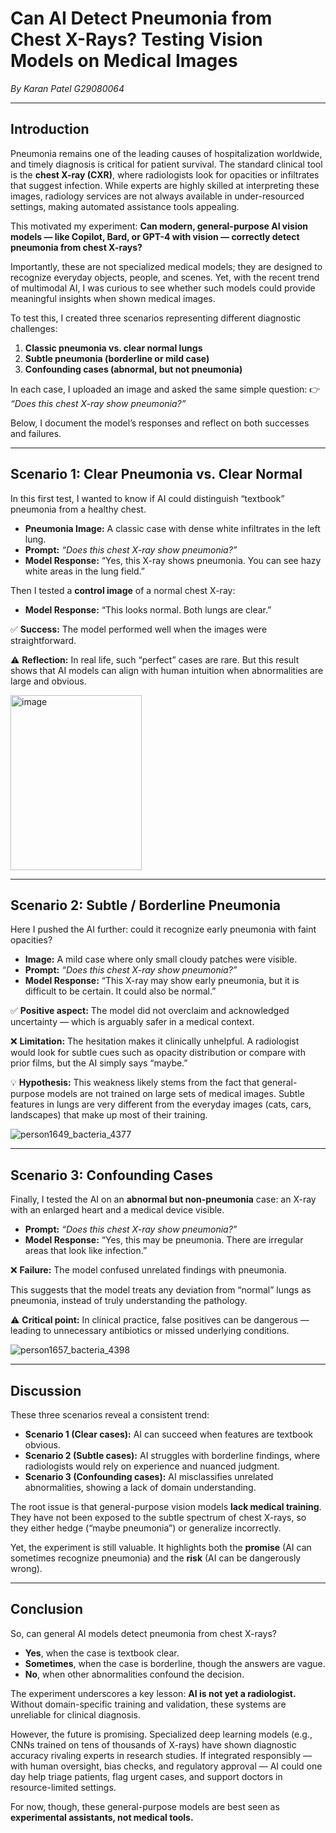 # Can AI Detect Pneumonia from Chest X-Rays? Testing Vision Models on Medical Images

*By Karan Patel G29080064*

---

## Introduction

Pneumonia remains one of the leading causes of hospitalization worldwide, and timely diagnosis is critical for patient survival. The standard clinical tool is the **chest X-ray (CXR)**, where radiologists look for opacities or infiltrates that suggest infection. While experts are highly skilled at interpreting these images, radiology services are not always available in under-resourced settings, making automated assistance tools appealing.

This motivated my experiment: **Can modern, general-purpose AI vision models — like Copilot, Bard, or GPT-4 with vision — correctly detect pneumonia from chest X-rays?**

Importantly, these are not specialized medical models; they are designed to recognize everyday objects, people, and scenes. Yet, with the recent trend of multimodal AI, I was curious to see whether such models could provide meaningful insights when shown medical images.

To test this, I created three scenarios representing different diagnostic challenges:

1. **Classic pneumonia vs. clear normal lungs**
2. **Subtle pneumonia (borderline or mild case)**
3. **Confounding cases (abnormal, but not pneumonia)**

In each case, I uploaded an image and asked the same simple question:
👉 *“Does this chest X-ray show pneumonia?”*

Below, I document the model’s responses and reflect on both successes and failures.

---

## Scenario 1: Clear Pneumonia vs. Clear Normal

In this first test, I wanted to know if AI could distinguish “textbook” pneumonia from a healthy chest.

* **Pneumonia Image:** A classic case with dense white infiltrates in the left lung.
* **Prompt:** *“Does this chest X-ray show pneumonia?”*
* **Model Response:** “Yes, this X-ray shows pneumonia. You can see hazy white areas in the lung field.”

Then I tested a **control image** of a normal chest X-ray:

* **Model Response:** “This looks normal. Both lungs are clear.”

✅ **Success:** The model performed well when the images were straightforward.

⚠️ **Reflection:** In real life, such “perfect” cases are rare. But this result shows that AI models can align with human intuition when abnormalities are large and obvious.

<img width="210" height="280" alt="image" src="https://github.com/user-attachments/assets/6e1aaced-eb21-4a7c-800b-d36783e42856" />



---

## Scenario 2: Subtle / Borderline Pneumonia

Here I pushed the AI further: could it recognize early pneumonia with faint opacities?

* **Image:** A mild case where only small cloudy patches were visible.
* **Prompt:** *“Does this chest X-ray show pneumonia?”*
* **Model Response:** “This X-ray may show early pneumonia, but it is difficult to be certain. It could also be normal.”

✅ **Positive aspect:** The model did not overclaim and acknowledged uncertainty — which is arguably safer in a medical context.

❌ **Limitation:** The hesitation makes it clinically unhelpful. A radiologist would look for subtle cues such as opacity distribution or compare with prior films, but the AI simply says “maybe.”

💡 **Hypothesis:** This weakness likely stems from the fact that general-purpose models are not trained on large sets of medical images. Subtle features in lungs are very different from the everyday images (cats, cars, landscapes) that make up most of their training.

![person1649_bacteria_4377](https://github.com/user-attachments/assets/2f076c4d-962f-4b37-bc6f-43b475d03cce)




---

## Scenario 3: Confounding Cases

Finally, I tested the AI on an **abnormal but non-pneumonia** case: an X-ray with an enlarged heart and a medical device visible.

* **Prompt:** *“Does this chest X-ray show pneumonia?”*
* **Model Response:** “Yes, this may be pneumonia. There are irregular areas that look like infection.”

❌ **Failure:** The model confused unrelated findings with pneumonia.

This suggests that the model treats any deviation from “normal” lungs as pneumonia, instead of truly understanding the pathology.

⚠️ **Critical point:** In clinical practice, false positives can be dangerous — leading to unnecessary antibiotics or missed underlying conditions.

![person1657_bacteria_4398](https://github.com/user-attachments/assets/bffec125-ff9b-45ac-a7ca-40028ee7e061)

---

## Discussion

These three scenarios reveal a consistent trend:

* **Scenario 1 (Clear cases):** AI can succeed when features are textbook obvious.
* **Scenario 2 (Subtle cases):** AI struggles with borderline findings, where radiologists would rely on experience and nuanced judgment.
* **Scenario 3 (Confounding cases):** AI misclassifies unrelated abnormalities, showing a lack of domain understanding.

The root issue is that general-purpose vision models **lack medical training**. They have not been exposed to the subtle spectrum of chest X-rays, so they either hedge (“maybe pneumonia”) or generalize incorrectly.

Yet, the experiment is still valuable. It highlights both the **promise** (AI can sometimes recognize pneumonia) and the **risk** (AI can be dangerously wrong).

---

## Conclusion

So, can general AI models detect pneumonia from chest X-rays?

* **Yes**, when the case is textbook clear.
* **Sometimes**, when the case is borderline, though the answers are vague.
* **No**, when other abnormalities confound the decision.

The experiment underscores a key lesson: **AI is not yet a radiologist.** Without domain-specific training and validation, these systems are unreliable for clinical diagnosis.

However, the future is promising. Specialized deep learning models (e.g., CNNs trained on tens of thousands of X-rays) have shown diagnostic accuracy rivaling experts in research studies. If integrated responsibly — with human oversight, bias checks, and regulatory approval — AI could one day help triage patients, flag urgent cases, and support doctors in resource-limited settings.

For now, though, these general-purpose models are best seen as **experimental assistants, not medical tools.**

